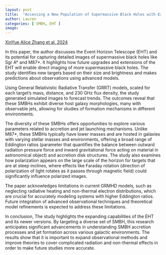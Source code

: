 ```yaml
---
layout: post
title:  "Accessing a New Population of Supermassive Black Holes with Extensions to the Event Horizon Telescope"
author: Lauren
categories: [ SMBH, EHT ]
image: 
---
```

[XinYue Alice Zhang et al. 2024](https://arxiv.org/pdf/2406.17754v1)

In this paper, the author discusses the Event Horizon Telescope (EHT) and its potential for capturing detailed images of supermassive black holes like Sgr A* and M87*. It highlights how future upgrades and extensions of the EHT will enable direct imaging of more supermassive black holes. The study identifies new targets based on their size and brightness and makes predictions about observations using advanced models. 

Using General Relativistic Radiative Transfer (GRRT) models, scaled for each target’s mass, distance, and 230 GHz flux density, the study generated simulated images to forecast trends. The outcomes reveal that these SMBHs exhibit diverse host galaxy morphologies, many with observable jets, allowing for studies of formation mechanisms in different environments. 

The diversity of these SMBHs offers opportunities to explore various parameters related to accretion and jet launching mechanisms. Unlike M87*, these SMBHs typically have lower masses and are hosted in galaxies with varying stellar masses and environments, offering a broad range of Eddington ratios (parameter that quantifies the balance between outward radiation pressure force and inward gravitational force acting on material in astronomical object) and accretion disk structures. The study also examines how polarization appears on the large scale of the horizon for targets that are at steep inclines, where effects like Faraday rotation (direction of polarization of light rotates as it passes through magnetic field) could significantly influence polarized images. 

The paper acknowledges limitations in current GRMHD models, such as neglecting radiative heating and non-thermal electron distributions, which are crucial for accurately modeling systems with higher Eddington ratios. Future integration of advanced observational techniques and theoretical model refinements is expected to address these limitations. 

In conclusion, The study highlights the expanding capabilities of the EHT and its newer versions. By targeting a diverse set of SMBH, this research anticipates significant advancements in understanding SMBH accretion processes and jet formation across various galactic environments. The results show that it is important to expand observational methods and improve theories to cover complicated radiation and non-thermal effects in order to make future studies more accurate. 

